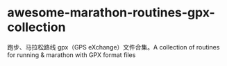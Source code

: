 # awesome-marathon-routines-gpx-collection
跑步、马拉松路线 gpx（GPS eXchange）文件合集。A collection of routines for running &amp; marathon with GPX format files
